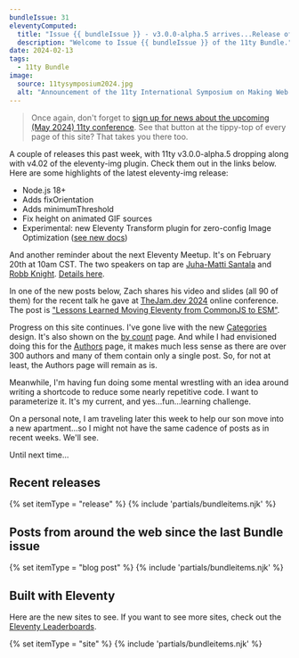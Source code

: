 ```yaml
---
bundleIssue: 31
eleventyComputed:
  title: "Issue {{ bundleIssue }} - v3.0.0-alpha.5 arrives...Release of v4.0 of the eleventy-img plugin...Don't miss next week's meetup...And 9 posts, and 4 sites to see. "
  description: "Welcome to Issue {{ bundleIssue }} of the 11ty Bundle."
date: 2024-02-13
tags:
  - 11ty Bundle
image:
  source: 11tysymposium2024.jpg
  alt: "Announcement of the 11ty International Symposium on Making Web Sites Real Good"
---
```


> Once again, don't forget to [sign up for news about the upcoming (May 2024) 11ty conference](https://conf.11ty.dev/). See that button at the tippy-top of every page of this site? That takes you there too.

A couple of releases this past week, with 11ty v3.0.0-alpha.5 dropping along with v4.02 of the eleventy-img plugin. Check them out in the links below. Here are some highlights of the latest eleventy-img release:

- Node.js 18+
- Adds fixOrientation
- Adds minimumThreshold
- Fix height on animated GIF sources
- Experimental: new Eleventy Transform plugin for zero-config Image Optimization ([see new docs](https://www.11ty.dev/docs/plugins/image/#eleventy-transform))

And another reminder about the next Eleventy Meetup. It's on February 20th at 10am CST. The two speakers on tap are [Juha-Matti Santala](https://hamatti.org/) and [Robb Knight](https://rknight.me/). [Details here](https://11tymeetup.dev/).

In one of the new posts below, Zach shares his video and slides (all 90 of them) for the recent talk he gave at [TheJam.dev 2024](https://cfe.dev/events/the-jam-2024/) online conference. The post is ["Lessons Learned Moving Eleventy from CommonJS to ESM"](https://www.zachleat.com/web/eleventy-v3-esm/).

Progress on this site continues. I've gone live with the new [Categories](/categories/) design. It's also shown on the [by count](/categories-by-count/) page. And while I had envisioned doing this for the [Authors](/authors/) page, it makes much less sense as there are over 300 authors and many of them contain only a single post. So, for not at least, the Authors page will remain as is.

Meanwhile, I'm having fun doing some mental wrestling with an idea around writing a shortcode to reduce some nearly repetitive code. I want to parameterize it. It's my current, and yes...fun...learning challenge.

On a personal note, I am traveling later this week to help our son move into a new apartment...so I might not have the same cadence of posts as in recent weeks. We'll see.

Until next time...

<div id="releases"></div>

## Recent releases

{% set itemType = "release" %}
{% include 'partials/bundleitems.njk' %}

<div id="newposts"></div>

## Posts from around the web since the last Bundle issue

{% set itemType = "blog post" %}
{% include 'partials/bundleitems.njk' %}

<div id="sites"></div>

## Built with Eleventy

Here are the new sites to see. If you want to see more sites, check out the [Eleventy Leaderboards](https://www.11ty.dev/speedlify/).

{% set itemType = "site" %}
{% include 'partials/bundleitems.njk' %}

